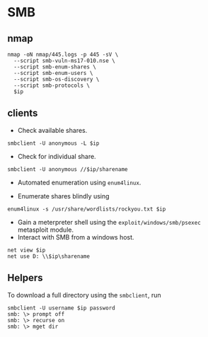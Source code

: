 # SMB

## nmap

````shell
nmap -oN nmap/445.logs -p 445 -sV \
  --script smb-vuln-ms17-010.nse \
  --script smb-enum-shares \
  --script smb-enum-users \
  --script smb-os-discovery \
  --script smb-protocols \
  $ip
````

## clients

- Check available shares.

```shell
smbclient -U anonymous -L $ip
```

- Check for individual share.

```shell
smbclient -U anonymous //$ip/sharename
```

- Automated enumeration using `enum4linux`.

- Enumerate shares blindly using

```shell
enum4linux -s /usr/share/wordlists/rockyou.txt $ip
```

- Gain a meterpreter shell using the `exploit/windows/smb/psexec` metasploit module.
- Interact with SMB from a windows host.

```shell
net view $ip
net use D: \\$ip\sharename
```

## Helpers

To download a full directory using the `smbclient`, run

```shell
smbclient -U username $ip password
smb: \> prompt off
smb: \> recurse on
smb: \> mget dir
```
